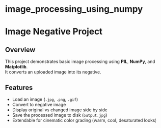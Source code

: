 # image_processing_using_numpy

# Image Negative Project

## Overview
This project demonstrates basic image processing using **PIL**, **NumPy**, and **Matplotlib**.  
It converts an uploaded image into its negative.

## Features
- Load an image (`.jpg`, `.png`, `.gif`)  
- Convert to negative image  
- Display original vs changed image side by side  
- Save the processed image to disk (`output.jpg`)  
- Extendable for cinematic color grading (warm, cool, desaturated looks)


